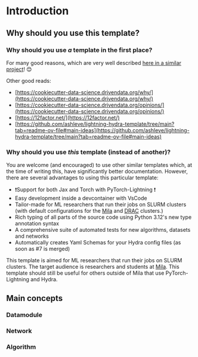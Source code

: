 # Introduction

## Why should you use this template?

### Why should you use *a* template in the first place?

For many good reasons, which are very well described [here in a similar project](https://cookiecutter-data-science.drivendata.org/why/)! 😊

Other good reads:

- [https://cookiecutter-data-science.drivendata.org/why/](https://cookiecutter-data-science.drivendata.org/why/)
- [https://cookiecutter-data-science.drivendata.org/opinions/](https://cookiecutter-data-science.drivendata.org/opinions/)
- [https://12factor.net/](https://12factor.net/)
- [https://github.com/ashleve/lightning-hydra-template/tree/main?tab=readme-ov-file#main-ideas](https://github.com/ashleve/lightning-hydra-template/tree/main?tab=readme-ov-file#main-ideas)

### Why should you use *this* template (instead of another)?

You are welcome (and encouraged) to use other similar templates which, at the time of writing this, have significantly better documentation. However, there are several advantages to using this particular template:

- ❗Support for both Jax and Torch with PyTorch-Lightning ❗
- Easy development inside a devcontainer with VsCode
- Tailor-made for ML researchers that run their jobs on SLURM clusters (with default configurations for the [Mila](https://docs.mila.quebec) and [DRAC](https://docs.alliancecan.ca) clusters.)
- Rich typing of all parts of the source code using Python 3.12's new type annotation syntax
- A comprehensive suite of automated tests for new algorithms, datasets and networks
- Automatically creates Yaml Schemas for your Hydra config files (as soon as #7 is merged)

This template is aimed for ML researchers that run their jobs on SLURM clusters.
The target audience is researchers and students at [Mila](https://mila.quebec). This template should still be useful for others outside of Mila that use PyTorch-Lightning and Hydra.

## Main concepts

### Datamodule

### Network

### Algorithm
